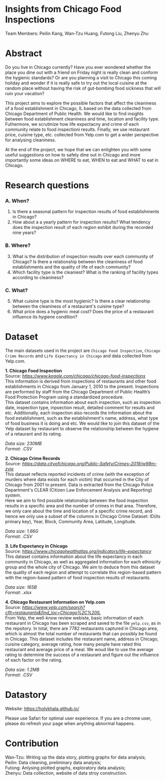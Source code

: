 # Insights from Chicago Food Inspections

Team Members: Peilin Kang, Wan-Tzu Huang, Futong Liu, Zhenyu Zhu

# Abstract

Do you live in Chicago currently? Have you ever wondered whether the place you dine out with a friend on Friday night is really clean and conform the hygienic standards? Or are you planning a visit to Chicago this coming holiday and wonder if it is really safe to try out the local cuisine at the random place without having the risk of gut-bombing food sickness that will ruin your vacation? 

This project aims to explore the possible factors that affect the cleaniness of a food establishment in Chicago, IL based on the data collected from Chicago Department of Public Health. We would like to find insights between food establishment cleaniness and time, location and facility type. Futhermore, we scrutinize how life expectacny and crime of each community relate to food inspectioni results. Finally, we use restaurant price, cuisine type, etc. collected from Yelp.com to get a wider perspective for analysing cleaniness.

At the end of the project, we hope that we can enlighten you with some useful suggestions on how to safely dine out in Chicago and more importantly some ideas on WHERE to eat, WHEN to eat and WHAT to eat in Chicago.


# Research questions

### A. When?
1. Is there a seasonal pattern for inspection results of food establishments in Chicago? 
2. How about a a yearly pattern for inspection results? What tendency does the inspection result of each region exhibit during the recorded nine years?

### B. Where?
3. What is the distribution of inspection results over each community of Chicago? Is there a relationship between the cleaniness of food establishments and the quality of life of each community?
4. Which facility type is the cleaniest? What is the ranking of facility types according to cleaniness?

### C. What?
5. What cuisine type is the most hygienic? Is there a clear relationship between the cleaniness of a restaurant's cuisine type?
6. What price does a hygienic meal cost? Does the price of a restaurant influence its hygiene condition?


# Dataset

The main datasets used in the project are `Chicago Food Inspection`, `Chicago Crime Records` and `Life Expectancy in Chicago` and data collected from Yelp.com.

**1. Chicago Food Inspection**
<br>
Source: *https://www.kaggle.com/chicago/chicago-food-inspections*
<br>
This information is derived from inspections of restaurants and other food establishments in Chicago from January 1, 2010 to the present. Inspections are performed by staff from the Chicago Department of Public Health’s Food Protection Program using a standardized procedure.\
This dataset contains information about each inspection, such as inspection date, inspection type, inpsection result, detailed comment for results and etc. Additionally, each inspection also records the information about the food establishment, such as the establishment's name, address, what type of food business it is doing and etc. We would like to join this dataset of the Yelp dataset by restaurant to observe the relationship between the hygiene of a retaurant and its rating.

*Data size: 230MB*
<br>
*Format: .CSV*


**2. Chicago Crime Records**
<br>
Source: *https://data.cityofchicago.org/Public-Safety/Crimes-2019/w98m-zvie*
<br>
This dataset reflects reported incidents of crime (with the exception of murders where data exists for each victim) that occurred in the City of Chicago from 2001 to present. Data is extracted from the Chicago Police Department's CLEAR (Citizen Law Enforcement Analysis and Reporting) system.\
Here we aim to find possible relationship between the food inspection results in a specific area and the number of crimes in that area. Therefore, we only care about the time and location of a specific crime record, and hence we only use a subset of the columns in Chicago Crime Dataset: ID(its primary key), Year, Block, Community Area, Latitude, Longitude.

*Data size: 1.66G*
<br>
*Format: .CSV*


**3. Life Expectancy in Chicago**
<br>
Source: *https://www.chicagohealthatlas.org/indicators/life-expectancy*
<br>
This dataset contains information about the life expectancy in each community in Chicago, as well as aggregated information for each ethinicity group and the whole city of Chicago.
We aim to deduce from this dataset the quality of each region and attempt to correlate this region-based pattern with the region-based pattern of food inspection results of restaurants. 

*Data size: 165B*
<br>
*Format: .xlsx*


**4. Chicago Restaurant Information on Yelp.com**
<br>
Source: *https://www.yelp.com/search?cflt=restaurants&find_loc=Chicago%2C%20IL*
<br>
From Yelp, the well-know review webiste, basic information of each restaurant in Chicago has been scraped and saved to the file `yelp.csv`, as in the repsitory. In total, there are 7782 restaurants captured in Chicago area, which is almost the total number of restaurants that can possibly be found in Chicago. This dataset includes the restaurant name, address in Chicago, cuisine category, average rating, how many people have rated this restaurant and average price of a meal. We woud like to use the average rating to determine the success of a restaurant and figure out the influence of each factor on the rating. 

*Data size: 1.2MB*
<br>
*Format: .CSV*


# Datastory

Website: https://holykhala.github.io/

Please use Safari for optimal user experience. If you are a chrome user, please do refresh your page when anything abnormal happens.

# Contribution 
Wan-Tzu: Writing up the data story, plotting graphs for data analysis;\
Peilin: Data cleaning, preliminary data analysis;\
Futong: Anlysing plotted graphs, exploratory data analysis;\
Zhenyu: Data collection, website of data stroy construction.
